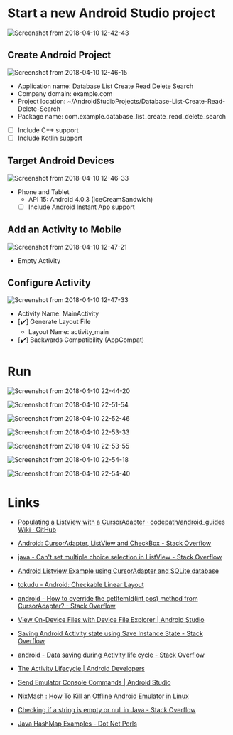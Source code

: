 # Start a new Android Studio project

![Screenshot from 2018-04-10 12-42-43](screenshots/Welcome-to-Android-Studio.png)

## Create Android Project

![Screenshot from 2018-04-10 12-46-15](screenshots/Create-Android-Project.png)

- Application name: Database List Create Read Delete Search
- Company domain: example.com
- Project location: ~/AndroidStudioProjects/Database-List-Create-Read-Delete-Search
- Package name: com.example.database_list_create_read_delete_search
- [ ] Include C++ support
- [ ] Include Kotlin support

## Target Android Devices

![Screenshot from 2018-04-10 12-46-33](screenshots/Target-Android-Devices.png)

- Phone and Tablet
  - API 15: Android 4.0.3 (IceCreamSandwich)
  - [ ] Include Android Instant App support

## Add an Activity to Mobile

![Screenshot from 2018-04-10 12-47-21](screenshots/Add-an-Activity-to-Mobile.png)

- Empty Activity

## Configure Activity

![Screenshot from 2018-04-10 12-47-33](screenshots/Configure-Activity.png)

- Activity Name: MainActivity
- [:heavy_check_mark:] Generate Layout File
  - Layout Name: activity_main
- [:heavy_check_mark:] Backwards Compatibility (AppCompat)

# Run

![Screenshot from 2018-04-10 22-44-20](screenshots/first-start.png)

![Screenshot from 2018-04-10 22-51-54](screenshots/insert.png)

![Screenshot from 2018-04-10 22-52-46](screenshots/search.png)

![Screenshot from 2018-04-10 22-53-33](screenshots/check.png)

![Screenshot from 2018-04-10 22-53-55](screenshots/after-delete.png)

![Screenshot from 2018-04-10 22-54-18](screenshots/home-screen.png)

![Screenshot from 2018-04-10 22-54-40](screenshots/load.png)

# Links

- [Populating a ListView with a CursorAdapter · codepath/android_guides Wiki · GitHub](https://github.com/codepath/android_guides/wiki/Populating-a-ListView-with-a-CursorAdapter)
- [Android: CursorAdapter, ListView and CheckBox - Stack Overflow](https://stackoverflow.com/a/29211348)
- [java - Can&#39;t set multiple choice selection in ListView - Stack Overflow](https://stackoverflow.com/a/12344593)
- [Android Listview Example using CursorAdapter and SQLite database](http://www.mysamplecode.com/2012/07/android-listview-cursoradapter-sqlite.html)
- [tokudu - Android: Checkable Linear Layout](http://tokudu.com/2010/android-checkable-linear-layout/)


- [android - How to override the getItemId(int pos) method from CursorAdapter? - Stack Overflow](https://stackoverflow.com/a/10891343)


- [View On-Device Files with Device File Explorer | Android Studio](https://developer.android.com/studio/debug/device-file-explorer.html)


- [Saving Android Activity state using Save Instance State - Stack Overflow](https://stackoverflow.com/questions/151777/saving-android-activity-state-using-save-instance-state)
- [android - Data saving during Activity life cycle - Stack Overflow](https://stackoverflow.com/a/4553755)
- [The Activity Lifecycle | Android Developers](https://developer.android.com/guide/components/activities/activity-lifecycle.html)


- [Send Emulator Console Commands | Android Studio](https://developer.android.com/studio/run/emulator-console.html)
- [NixMash : How To Kill an Offline Android Emulator in Linux](https://nixmash.com/post/how-to-kill-an-offline-android-emulator-in-linux)


- [Checking if a string is empty or null in Java - Stack Overflow](https://stackoverflow.com/a/14721418)
- [Java HashMap Examples - Dot Net Perls](https://www.dotnetperls.com/hashmap-java)


